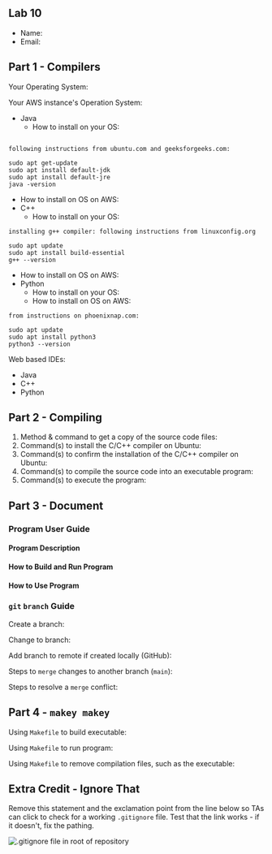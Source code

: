 ## Lab 10

- Name:
- Email:

## Part 1 - Compilers

Your Operating System:

Your AWS instance's Operation System:

- Java
   - How to install on your OS:
```

following instructions from ubuntu.com and geeksforgeeks.com:

sudo apt get-update	
sudo apt install default-jdk
sudo apt install default-jre
java -version
```
   - How to install on OS on AWS: 
- C++
   - How to install on your OS:
```
installing g++ compiler: following instructions from linuxconfig.org

sudo apt update
sudo apt install build-essential
g++ --version
```
   - How to install on OS on AWS: 
- Python
   - How to install on your OS:
   - How to install on OS on AWS:
```
from instructions on phoenixnap.com:

sudo apt update
sudo apt install python3
python3 --version
``` 

Web based IDEs: 

- Java
- C++
- Python

## Part 2 - Compiling

1. Method & command to get a copy of the source code files:
2. Command(s) to install the C/C++ compiler on Ubuntu:
3. Command(s) to confirm the installation of the C/C++ compiler on Ubuntu:
4. Command(s) to compile the source code into an executable program:
5. Command(s) to execute the program:

## Part 3 - Document

### Program User Guide

#### Program Description

#### How to Build and Run Program

#### How to Use Program

### `git` `branch` Guide

Create a branch:

Change to branch:

Add branch to remote if created locally (GitHub):

Steps to `merge` changes to another branch (`main`):

Steps to resolve a `merge` conflict: 

## Part 4 - `makey makey`

Using `Makefile` to build executable:

Using `Makefile` to run program:

Using `Makefile` to remove compilation files, such as the executable: 

## Extra Credit - Ignore That

Remove this statement and the exclamation point from the line below so TAs can click to check for a working `.gitignore` file.  Test that the link works - if it doesn't, fix the pathing.

![`.gitignore` file in root of repository](../.gitignore)
